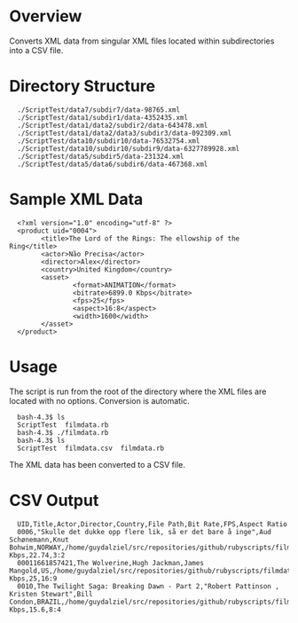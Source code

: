 # Overview #
Converts XML data from singular XML files located within subdirectories into a CSV file.
# Directory Structure #
```
  ./ScriptTest/data7/subdir7/data-98765.xml
  ./ScriptTest/data1/subdir1/data-4352435.xml
  ./ScriptTest/data1/data2/subdir2/data-643478.xml
  ./ScriptTest/data1/data2/data3/subdir3/data-092309.xml
  ./ScriptTest/data10/subdir10/data-76532754.xml
  ./ScriptTest/data10/subdir10/subdir9/data-6327789928.xml
  ./ScriptTest/data5/subdir5/data-231324.xml
  ./ScriptTest/data5/data6/subdir6/data-467368.xml
```
# Sample XML Data #
```
  <?xml version="1.0" encoding="utf-8" ?>
  <product uid="0004">
        <title>The Lord of the Rings: The ellowship of the Ring</title>
        <actor>Não Precisa</actor>
        <director>Alex</director>
        <country>United Kingdom</country>
        <asset>
                <format>ANIMATION</format>
                <bitrate>6899.0 Kbps</bitrate>
                <fps>25</fps>
                <aspect>16:8</aspect>
                <width>1600</width>
        </asset>
  </product>
```

# Usage #
The script is run from the root of the directory where the XML files are located with no options. Conversion is automatic.
```
  bash-4.3$ ls
  ScriptTest  filmdata.rb
  bash-4.3$ ./filmdata.rb 
  bash-4.3$ ls
  ScriptTest  filmdata.csv  filmdata.rb
```
The XML data has been converted to a CSV file.

# CSV Output #
```
  UID,Title,Actor,Director,Country,File Path,Bit Rate,FPS,Aspect Ratio
  0006,"Skulle det dukke opp flere lik, så er det bare å inge",Aud Schønemann,Knut Bohwim,NORWAY,/home/guydalziel/src/repositories/github/rubyscripts/filmdata/ScriptTest/data7/subdir7/0006/PRORES,23495.9 Kbps,22.74,3:2
  00011661857421,The Wolverine,Hugh Jackman,James Mangold,US,/home/guydalziel/src/repositories/github/rubyscripts/filmdata/ScriptTest/data1/subdir1/00011661857421/MXF,9000.0 Kbps,25,16:9
  0010,The Twilight Saga: Breaking Dawn - Part 2,"Robert Pattinson , Kristen Stewart",Bill Condon,BRAZIL,/home/guydalziel/src/repositories/github/rubyscripts/filmdata/ScriptTest/data1/data2/subdir2/0010/IMX,23.5 Kbps,15.6,8:4
```
